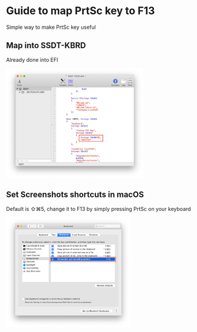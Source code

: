 # Guide to map PrtSc key to F13

Simple way to make PrtSc key useful 

## Map into SSDT-KBRD

Already done into EFI

<img src="/Images/PrtScMap.png" height="300">

## Set Screenshots shortcuts in macOS

Default is ⇧⌘5, change it to F13 by simply pressing PrtSc on your keyboard

<img src="/Images/Shortcut.png" height="300">
